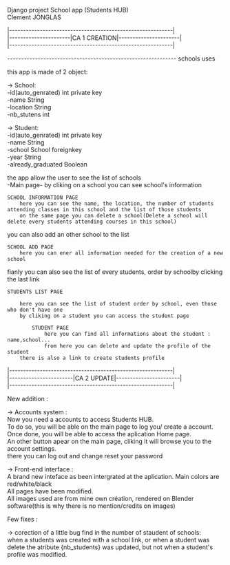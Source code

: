 Django project School app (Students HUB)  
Clement JONGLAS  
  
|-----------------------------------------------------------|  
|----------------------|CA 1 CREATION|----------------------|  
|-----------------------------------------------------------|  
  
------------------------------------------------------------- schools uses  
  
this app is made of 2 object:  
  
-> School:    
    -id(auto_genrated)  int     private key  
    -name               String        
    -location           String  
    -nb_stutens         int  
  
-> Student:  
    -id(auto_genrated)  int     private key  
    -name               String  
    -school             School  foreignkey  
    -year               String    
    -already_graduated  Boolean  
  
the app allow the user to see the list of schools  
-Main page-
by cliking on a school you can see school's information   
  
    SCHOOL INFORMATION PAGE
        here you can see the name, the location, the number of students attending classes in this school and the list of those students
        on the same page you can delete a school(Delete a school will delete every students attending courses in this school)

you can also add an other school to the list

    SCHOOL ADD PAGE
        here you can ener all information needed for the creation of a new school

fianly you can also see the list of every students, order by schoolby clicking the last link

    STUDENTS LIST PAGE

        here you can see the list of student order by school, even those who don't have one
        by cliking on a student you can access the student page

            STUDENT PAGE
                here you can find all informations about the student : name,school...
                from here you can delete and update the profile of the student
        there is also a link to create students profile


|-----------------------------------------------------------|  
|-----------------------|CA 2 UPDATE|-----------------------|  
|-----------------------------------------------------------|  
  
  
New addition :   
  
-> Accounts system :  
	Now you need a accounts to access Students HUB.  
	To do so, you will be able on the main page to log you/ create a account.  
	Once done, you will be able to access the aplication Home page.  
	An other button apear on the main page, cliking it will browse you to the account settings.  
	there you can log out and change reset your password  
  
-> Front-end interface :   
	A brand new inteface as been intergrated at the aplication. Main colors are red/white/black  
	All pages have been modified.  
	All images used are from mine own création, rendered on Blender software(this is why there is no mention/credits on images)  
  
Few fixes :   
  
-> corection of a little bug find in the number of staudent of schools:  
	when a students was created with a school link, or when a student was delete the atribute {nb_students} was updated, but not when a student's profile was modified.  
	
	




